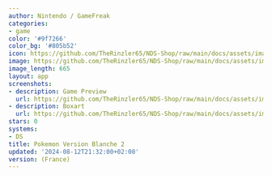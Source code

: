 ```yaml
---
author: Nintendo / GameFreak
categories:
- game
color: '#9f7266'
color_bg: '#805b52'
icon: https://github.com/TheRinzler65/NDS-Shop/raw/main/docs/assets/images/icons/pokemonblanc2.png
image: https://github.com/TheRinzler65/NDS-Shop/raw/main/docs/assets/images/icons/pokemonblanc2.png
image_length: 665
layout: app
screenshots:
- description: Game Preview
  url: https://github.com/TheRinzler65/NDS-Shop/raw/main/docs/assets/images/screenshots/pokemonblanc2/pokemonblanc2.png
- description: Boxart
  url: https://github.com/TheRinzler65/NDS-Shop/raw/main/docs/assets/images/boxart/Pokemon%20-%20Version%20Blanche%202%20(France)%20(NDSi%20Enhanced).nds.png
stars: 0
systems:
- DS
title: Pokemon Version Blanche 2
updated: '2024-08-12T21:32:00+02:00'
version: (France)
---
```

